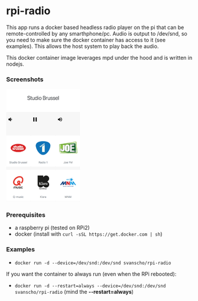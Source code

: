 # rpi-radio
This app runs a docker based headless radio player on the pi that can be remote-controlled by any smarthphone/pc. Audio is output to /dev/snd, so you need to make sure the docker container has access to it (see examples). This allows the host system to play back the audio.

This docker container image leverages mpd under the hood and is written in nodejs.

### Screenshots
<img src="screenshot.png" width="200">

### Prerequisites
- a raspberry pi (tested on RPi2)
- docker (install with `curl -sSL https://get.docker.com | sh`)
### Examples
- `docker run -d --device=/dev/snd:/dev/snd svanscho/rpi-radio`

If you want the container to always run (even when the RPi rebooted):
- `docker run -d --restart=always --device=/dev/snd:/dev/snd svanscho/rpi-radio` (mind the **--restart=always**)
